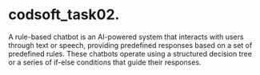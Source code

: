 # codsoft_task02.
A rule-based chatbot is an AI-powered system that interacts with users through text or speech, providing predefined responses based on a set of predefined rules. These chatbots operate using a structured decision tree or a series of if-else conditions that guide their responses.
